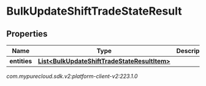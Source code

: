 # BulkUpdateShiftTradeStateResult


## Properties

| Name | Type | Description | Notes |
| ------------ | ------------- | ------------- | ------------- |
| **entities** | [**List&lt;BulkUpdateShiftTradeStateResultItem&gt;**](BulkUpdateShiftTradeStateResultItem) |  |  [optional] |




_com.mypurecloud.sdk.v2:platform-client-v2:223.1.0_
